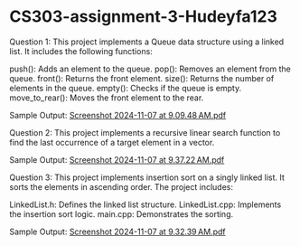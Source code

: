 # CS303-assignment-3-Hudeyfa123

Question 1:
This project implements a Queue data structure using a linked list. It includes the following functions:

push(): Adds an element to the queue.
pop(): Removes an element from the queue.
front(): Returns the front element.
size(): Returns the number of elements in the queue.
empty(): Checks if the queue is empty.
move_to_rear(): Moves the front element to the rear.

Sample Output: [Screenshot 2024-11-07 at 9.09.48 AM.pdf](https://github.com/user-attachments/files/17664184/Screenshot.2024-11-07.at.9.09.48.AM.pdf)

Question 2: 
This project implements a recursive linear search function to find the last occurrence of a target element in a vector.

Sample Output: [Screenshot 2024-11-07 at 9.37.22 AM.pdf](https://github.com/user-attachments/files/17664198/Screenshot.2024-11-07.at.9.37.22.AM.pdf)


Question 3:
This project implements insertion sort on a singly linked list. It sorts the elements in ascending order. The project includes:

LinkedList.h: Defines the linked list structure.
LinkedList.cpp: Implements the insertion sort logic.
main.cpp: Demonstrates the sorting.

Sample Output: [Screenshot 2024-11-07 at 9.32.39 AM.pdf](https://github.com/user-attachments/files/17664221/Screenshot.2024-11-07.at.9.32.39.AM.pdf)

